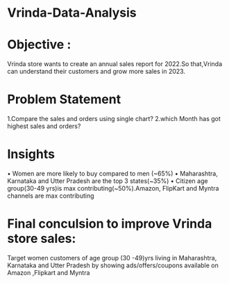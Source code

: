 # Vrinda-Data-Analysis
# Objective :
Vrinda store wants to create an annual sales report for 2022.So that,Vrinda can understand their customers and grow more sales in 2023.
# Problem Statement
1.Compare the sales and orders using single chart?
2.which Month has got highest sales and orders?
# Insights
•	Women are more likely to buy compared to men (~65%)
•	Maharashtra, Karnataka and Utter Pradesh are the top 3 states(~35%)
•	Citizen age group(30-49 yrs)is max contributing(~50%).Amazon, FlipKart and Myntra channels are max contributing
# Final conculsion to improve Vrinda store sales: 
Target women customers of age group (30 -49)yrs living in Maharashtra, Karnataka and Utter Pradesh by showing ads/offers/coupons available on Amazon ,Flipkart and Myntra

